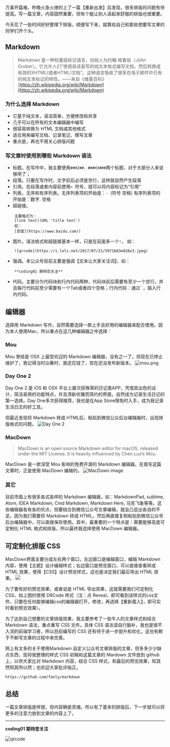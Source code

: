 万事开篇难，昨晚火急火燎的上了一篇【重新出发】后发现，很多排版的问题有待提高。写一篇文章，内容固然重要，但有个能让别人读起来舒服的排版也很重要。

今天花了一些时间好好整理下排版，顺便写下来，就算给自己和那些想要写文章的同学们开个头。

## Markdown

> Markdown 是一种轻量级标记语言，创始人为约翰·格鲁伯（John Gruber）。它允许人们”使用易读易写的纯文本格式编写文档，然后转换成有效的XHTML(或者HTML)文档”。这种语言吸收了很多在电子邮件中已有的纯文本标记的特性。——来自《维基百科》[https://zh.wikipedia.org/wiki/Markdown](https://zh.wikipedia.org/wiki/Markdown)

### 为什么选择 Markdown


- 它基于纯文本，语法简单，方便修改和共享
- 几乎可以在所有的文本编辑器中编写
- 很容易转换为 HTML 文档或其他格式
- 适合用来编写文档、记录笔记、撰写文章
- 重点是，再也不用关心排版问题

### 写文章时使用到哪些 Markdown 语法
- 标题。在写作中，我主要使用`##H2##、###H3###`两个标题，对于大部分人来说够用了；
- 段落。只要在写作时，文字前后必须是空行，这样就自然产生段落
- 引用。在段落或者内容前使用`> `符号，就可以将内容标记为“引用”
- 列表。无序和有序列表。无序列表项的开始是：`- `(符号 空格)
有序列表项的开始是：数字. 空格
- 超链接。
	
```	
	主要格式为：
	[link text](URL 'title text')
	如：
	[百度](https://www.baidu.com/)
```

- 图片。语法格式和超链接基本一样，只是在前面多一个`!`，
如：

```
	![qrcode](https://i.loli.net/2017/07/21/5971b83e826e3.jpeg)
```	

- 强调。本公众号目前主要是强调【文末让大家关注词】，如：

```
	**coding01 期待您关注**
```
	

- 代码。主要分为代码块和行内代码两种，代码块前后需要有至少一个空行，并且每行代码前至少需要有一个Tab或者四个空格；行内代码：通过``，插入行内代码。

## 编辑器
选择用 Markdown 写作，自然需要选择一款上手且好用的编辑器来配合使用。因为本人使用Mac，所以重点在这几种编辑器之中选择：

### Mou
Mou 曾经是 OSX 上最受欢迎的 Markdown 编辑器，没有之一了。但现在已停止维护了，我记得当时众筹时，我还花钱了，现在还没发布新版本。
![mou.png](https://i.loli.net/2017/07/22/5972326d67ebc.png)

### Day One 2
Day One 2 是 iOS 和 OSX 平台上屡次获殊荣的日记类APP，凭借其出色的设计，简洁易用的功能特点，并且清新优雅而简约的界面，自然成为记录生活日记的第一选择。Day One多次获得推荐，我也是在App Store限免时入手，成为我记录生活日志的好工具。

但最近发现将 Markdown 转成 HTML后，粘贴到微信公众后台编辑器时，出现排版格式的问题。
![Day One 2](https://i.loli.net/2017/07/21/597223f18ce20.jpeg)

### MacDown

> MacDown is an open source Markdown editor for macOS, released under the MIT License. It is heavily influenced by Chen Luo’s Mou. 
 
MacDown 是一款深受 Mou 影响的免费开源的 Markdown 编辑器。在我写这篇文章时，正是使用 MacDown 编辑的。
![MacDown image](https://i.loli.net/2017/07/22/59722716a8692.jpeg)

### 其它
目前市面上有很多各式各样的 Markdown 编辑器，如：MarkdownPad, sublime, Atom, IDEA Markdown, Cmd Markdown, Markdown Here, 马克飞象等等。这些编辑器各有各的优点，但要结合到微信公众号文章编辑，就会凸显出各自的不足。因为我们需要将 Markdown 转成 HTML，然后再直接复制粘贴到微信公众号后台编辑器中，可以直接保存使用。其中，最重要的一个特点是：需要能够高度可定制化 HTML 格式和排版，所以最终我选择使用 MacDown 编辑器。

## 可定制化排版 CSS

MacDown界面主要分成左右两个窗口，左边窗口是编辑窗口，编辑 Markdown 内容，使用【主题】设计编辑样式；右边窗口是预览窗口，可以直接查看转成 HTML 效果，使用【CSS】设计预览样式，这也是决定我们最后导出 HTML 效果。
![](https://i.loli.net/2017/07/22/59722a8d6ac61.jpeg)

为了要有好的预览效果，或者说是 HTML 导出效果，这就需要我们可定制化CSS，如上图的使用 DRCode 样式（注：点 Reveal，即可看到该样式的css文件，只要在任何能够编辑css的编辑器打开，修改，再选择【重新载入】，即可实时看到预览效果）。

为了达到自己想要的文章排版效果，我主要参考了一些牛人的文章样式和结合 Markdown 语法，重点重写 CSS 文件。具体 CSS 语法请自行脑补，我也是很不入流的前端学习者，所以目前编写的 CSS 还有待于进一步提升和优化，这也有赖于不断写文章的过程中来完善。

网上有太多的关于使用Markdown 自定义公众号文章排版的文章，但多多少少缺点东西，现将我整理的样式 CSS 初稿和这篇文章的 Mardown 文件放到 github 上，以供大家比对 Markdown 内容，结合 CSS 样式，和最后的预览效果，知其然知其所以然；也欢迎大家批评指正。


	https://github.com/fanly/markdown
	

## 总结
一篇文章排版是样貌，但内容确是灵魂。所以有了基本的排版后，下一步就可以将更多的注意力放到文章的内容上了。

***

**coding01 期待您关注**

![qrcode](https://i.loli.net/2017/07/21/5971b83e826e3.jpeg)